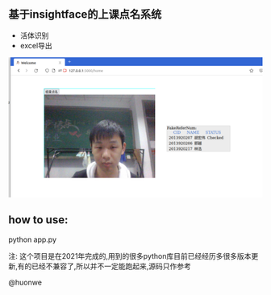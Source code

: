 ## 基于insightface的上课点名系统
* 活体识别
* excel导出

![image](https://github.com/huonwe/face_checkin_insightface/blob/main/docs/show.jpg?raw=true)

## how to use:
python app.py

注: 这个项目是在2021年完成的,用到的很多python库目前已经经历多很多版本更新,有的已经不兼容了,所以并不一定能跑起来,源码只作参考

@huonwe
